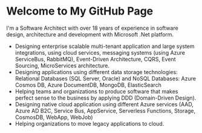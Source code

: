 # Welcome to My GitHub Page

I'm a Software Architect with over 18 years of experience in software design, architecture and development with Microsoft .Net platform.

* Designing enterprise scalable multi-tenant application and large system integrations, using cloud services, messaging systems (using Azure ServiceBus, RabbitMQ), Event-Driven Architecture, CQRS, Event Sourcing, MicroServices architecture.
* Designing applications using different data storage technologies: Relational Databases (SQL Server, Oracle) and NoSQL Databases: Azure Cosmos DB, Azure DocumentDB, MongoDB, ElasticSearch
* Helping teams and organizations to produce software that makes perfect sense to the business by applying DDD (Domain-Driven Design).
* Designing native cloud application using different Azure services (AAD, Azure AD B2C, Service Bus, AppService, Serverless Functions, Storage, CosmosDB, WebApp, WebJob)
* Helping organizations to move legacy applications to cloud.
